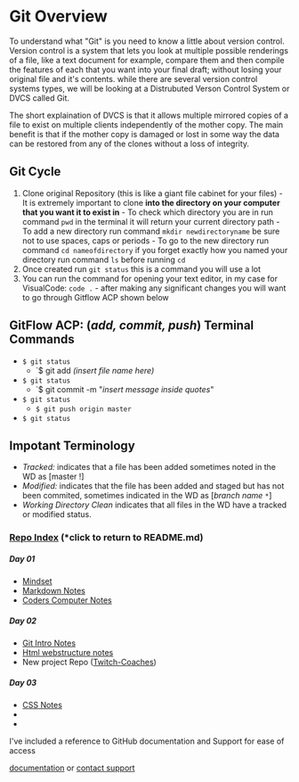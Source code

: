

# Git Overview

To understand what "Git" is you need to know a little about version control. Version control is a system that lets you look at multiple possible renderings of a file, like a text document for example, compare them and then compile the features of each that you want into your final draft; without losing your original file and it's contents. while there are several version control systems types, we will be looking at a Distrubuted Verson Control System or DVCS called Git. 

The short explaination of DVCS is that it allows multiple mirrored copies of a file to exist on multiple clients independently of the mother copy. The main benefit is that if the mother copy is damaged or lost in some way the data can be restored from any of the clones without a loss of integrity. 

## Git Cycle
  1. Clone original Repository (this is like a giant file cabinet for your files)
    - It is extremely important to clone **into the directory on your computer that you want it to exist in**
    - To check which directory you are in run command `pwd` in the terminal it will return your current directory path
    - To add a new directory run command `mkdir newdirectoryname` be sure not to use spaces, caps or periods
    - To go to the new directory run command `cd nameofdirectory` if you forget exactly how you named your directory run command `ls` before running `cd`
  1. Once created run `git status` this is a command you will use a lot
  1. You can run the command for opening your text editor, in my case for VisualCode: `code .`
    - after making any significant changes you will want to go through Gitflow ACP shown below




## GitFlow ACP: (*add, commit, push*) Terminal Commands

  - `$ git status`
    - `$ git add *(insert file name here)*
  - `$ git status`
    - `$ git commit -m "*insert message inside quotes*"
  - `$ git status`
    - `$ git push origin master`
  - `$ git status`
  
## Impotant Terminology

  - *Tracked:* indicates that a file has been added sometimes noted in the WD as [master !]
  - *Modified:* indicates that the file has been added and staged but has not been commited, sometimes indicated in the WD as [*branch name* `*`]
  - *Working Directory Clean* indicates that all files in the WD have a tracked or modified status. 
  
  

### [Repo Index](https://masonchance.github.io/learning-journal-repo/) (*click to return to README.md)

##### Day 01

- [Mindset](https://masonchance.github.io/learning-journal-repo/main-page)
- [Markdown Notes](https://masonchance.github.io/learning-journal-repo/markdown-notes/)
- [Coders Computer Notes](https://masonchance.github.io/learning-journal-repo/the-coders-computer-notes/)

##### Day 02
 - [Git Intro Notes](https://masonchance.github.io/learning-journal-repo/git-intro-notes/)
 - [Html webstructure notes](https://masonchance.github.io/learning-journal-repo/Html-webstructure-notes/)
 - New project Repo ([Twitch-Coaches](https://masonchance.github.io/twitch-coaches/))

##### Day 03
- [CSS Notes](https://masonchance.github.io/learning-journal-repo/css-notes/)
-
-

I've included a reference to GitHub documentation and Support for ease of access

[documentation](https://help.github.com/categories/github-pages-basics/) or [contact support](https://github.com/contact)